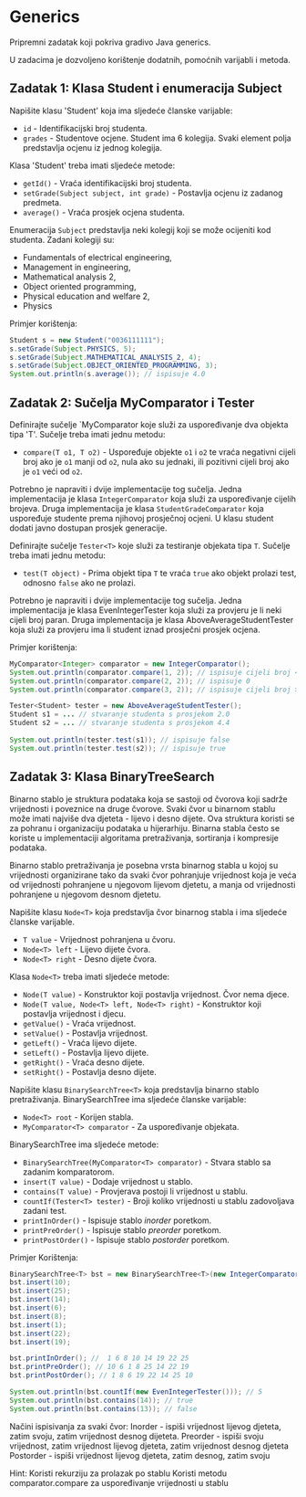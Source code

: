 # Generics

Pripremni zadatak koji pokriva gradivo Java generics.

U zadacima je dozvoljeno korištenje dodatnih, pomoćnih varijabli i metoda.

## Zadatak 1: Klasa Student i enumeracija Subject

Napišite klasu 'Student' koja ima sljedeće članske varijable:

- `id` - Identifikacijski broj studenta.
- `grades` - Studentove ocjene. Student ima 6 kolegija. Svaki element polja predstavlja ocjenu iz jednog kolegija.

Klasa 'Student' treba imati sljedeće metode:

- `getId()` - Vraća identifikacijski broj studenta.
- `setGrade(Subject subject, int grade)` - Postavlja ocjenu iz zadanog predmeta.
- `average()` - Vraća prosjek ocjena studenta.

Enumeracija `Subject` predstavlja neki kolegij koji se može ocijeniti kod studenta.
Zadani kolegiji su:

- Fundamentals of electrical engineering,
- Management in engineering,
- Mathematical analysis 2,
- Object oriented programming,
- Physical education and welfare 2,
- Physics

Primjer korištenja:

```Java
Student s = new Student("0036111111");
s.setGrade(Subject.PHYSICS, 5);
s.setGrade(Subject.MATHEMATICAL_ANALYSIS_2, 4);
s.setGrade(Subject.OBJECT_ORIENTED_PROGRAMMING, 3);
System.out.println(s.average()); // ispisuje 4.0
```

## Zadatak 2: Sučelja MyComparator i Tester

Definirajte sučelje `MyComparator<T> koje služi za uspoređivanje dva objekta tipa 'T'.
Sučelje treba imati jednu metodu:

- `compare(T o1, T o2)` - Uspoređuje objekte `o1` i `o2` te vraća negativni cijeli broj ako
                          je `o1` manji od `o2`, nula ako su jednaki, ili pozitivni cijeli 
                          broj ako je `o1` veći od `o2`.

Potrebno je napraviti i dvije implementacije tog sučelja.
Jedna implementacija je klasa `IntegerComparator` koja služi za uspoređivanje cijelih brojeva.
Druga implementacija je klasa `StudentGradeComparator` koja uspoređuje studente prema njihovoj prosječnoj ocjeni.
U klasu student dodati javno dostupan prosjek generacije.

Definirajte sučelje `Tester<T>` koje služi za testiranje objekata tipa `T`. 
Sučelje treba imati jednu metodu:
- `test(T object)` - Prima objekt tipa `T` te vraća `true` ako objekt prolazi test, odnosno `false` ako ne prolazi.

Potrebno je napraviti i dvije implementacije tog sučelja.
Jedna implementacija je klasa EvenIntegerTester koja služi za provjeru je li neki cijeli broj paran.
Druga implementacija je klasa AboveAverageStudentTester koja služi za provjeru ima li student iznad prosječni prosjek ocjena.

Primjer korištenja:
```Java
MyComparator<Integer> comparator = new IntegerComparator();
System.out.println(comparator.compare(1, 2)); // ispisuje cijeli broj < 0
System.out.println(comparator.compare(2, 2)); // ispisuje 0
System.out.println(comparator.compare(3, 2)); // ispisuje cijeli broj > 0

Tester<Student> tester = new AboveAverageStudentTester();
Student s1 = ... // stvaranje studenta s prosjekom 2.0
Student s2 = ... // stvaranje studenta s prosjekom 4.4
        
System.out.println(tester.test(s1)); // ispisuje false
System.out.println(tester.test(s2)); // ispisuje true
```

## Zadatak 3: Klasa BinaryTreeSearch

Binarno stablo je struktura podataka koja se sastoji od čvorova koji sadrže vrijednosti i poveznice na druge čvorove.
Svaki čvor u binarnom stablu može imati najviše dva djeteta - lijevo i desno dijete.
Ova struktura koristi se za pohranu i organizaciju podataka u hijerarhiju.
Binarna stabla često se koriste u implementaciji algoritama pretraživanja, sortiranja i kompresije podataka.

Binarno stablo pretraživanja je posebna vrsta binarnog stabla u kojoj su vrijednosti organizirane tako da svaki čvor
pohranjuje vrijednost koja je veća od vrijednosti pohranjene u njegovom lijevom djetetu, a manja od vrijednosti pohranjene
u njegovom desnom djetetu.

Napišite klasu `Node<T>` koja predstavlja čvor binarnog stabla i ima sljedeće članske varijable.

- `T value` - Vrijednost pohranjena u čvoru.
- `Node<T> left` - Lijevo dijete čvora.
- `Node<T> right` - Desno dijete čvora.

Klasa `Node<T>` treba imati sljedeće metode:

- `Node(T value)` - Konstruktor koji postavlja vrijednost. Čvor nema djece.
- `Node(T value, Node<T> left, Node<T> right)` - Konstruktor koji postavlja vrijednost i djecu.
- `getValue()` - Vraća vrijednost.
- `setValue()` - Postavlja vrijednost.
- `getLeft()` - Vraća lijevo dijete.
- `setLeft()` - Postavlja lijevo dijete.
- `getRight()` - Vraća desno dijete.
- `setRight()` - Postavlja desno dijete.

Napišite klasu `BinarySearchTree<T>` koja predstavlja binarno stablo pretraživanja.
BinarySearchTree<T> ima sljedeće članske varijable:

- `Node<T> root` - Korijen stabla.
- `MyComparator<T> comparator` - Za uspoređivanje objekata.

BinarySearchTree<T> ima sljedeće metode:

- `BinarySearchTree(MyComparator<T> comparator)` - Stvara stablo sa zadanim komparatorom.
- `insert(T value)` - Dodaje vrijednost u stablo.
- `contains(T value)` - Provjerava postoji li vrijednost u stablu.
- `countIf(Tester<T> tester)` - Broji koliko vrijednosti u stablu zadovoljava zadani test.
- `printInOrder()` - Ispisuje stablo _inorder_ poretkom.
- `printPreOrder()` - Ispisuje stablo _preorder_ poretkom.
- `printPostOrder()` - Ispisuje stablo _postorder_ poretkom.

Primjer Korištenja:
```Java
BinarySearchTree<T> bst = new BinarySearchTree<T>(new IntegerComparator());
bst.insert(10);
bst.insert(25);
bst.insert(14);
bst.insert(6);
bst.insert(8);
bst.insert(1);
bst.insert(22);
bst.insert(19);

bst.printInOrder(); //  1 6 8 10 14 19 22 25
bst.printPreOrder(); // 10 6 1 8 25 14 22 19
bst.printPostOrder(); // 1 8 6 19 22 14 25 10

System.out.println(bst.countIf(new EvenIntegerTester())); // 5
System.out.println(bst.contains(14)); // true
System.out.println(bst.contains(13)); // false
```

Načini ispisivanja za svaki čvor:
Inorder - ispiši vrijednost lijevog djeteta, zatim svoju, zatim vrijednost desnog dijeteta.
Preorder - ispiši svoju vrijednost, zatim vrijednost lijevog djeteta, zatim vrijednost desnog djeteta
Postorder - ispiši vrijednost lijevog djeteta, zatim desnog, zatim svoju

Hint:
Koristi rekurziju za prolazak po stablu
Koristi metodu comparator.compare za uspoređivanje vrijednosti u stablu


